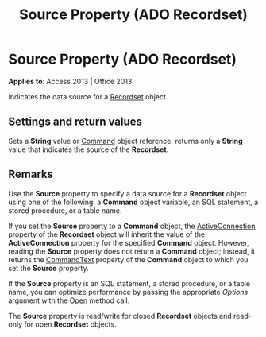 ﻿---
title: Source Property (ADO Recordset)
TOCTitle: Source Property (ADO Recordset)
ms:assetid: 523ea81e-d011-8d87-436e-084b6eba0908
ms:mtpsurl: https://msdn.microsoft.com/library/JJ249269(v=office.15)
ms:contentKeyID: 48544843
ms.date: 09/18/2015
mtps_version: v=office.15
---

# Source Property (ADO Recordset)


**Applies to**: Access 2013 | Office 2013

Indicates the data source for a [Recordset](recordset-object-ado.md) object.

## Settings and return values

Sets a **String** value or [Command](command-object-ado.md) object reference; returns only a **String** value that indicates the source of the **Recordset**.

## Remarks

Use the **Source** property to specify a data source for a **Recordset** object using one of the following: a **Command** object variable, an SQL statement, a stored procedure, or a table name.

If you set the **Source** property to a **Command** object, the [ActiveConnection](activeconnection-property-ado.md) property of the **Recordset** object will inherit the value of the **ActiveConnection** property for the specified **Command** object. However, reading the **Source** property does not return a **Command** object; instead, it returns the [CommandText](commandtext-property-ado.md) property of the **Command** object to which you set the **Source** property.

If the **Source** property is an SQL statement, a stored procedure, or a table name, you can optimize performance by passing the appropriate *Options* argument with the [Open](open-method-ado-recordset.md) method call.

The **Source** property is read/write for closed **Recordset** objects and read-only for open **Recordset** objects.

